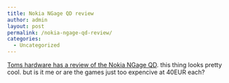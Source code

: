 ```yaml
---
title: Nokia NGage QD review
author: admin
layout: post
permalink: /nokia-ngage-qd-review/
categories:
  - Uncategorized
---
```

[Toms hardware has a review of the Nokia NGage QD][1]. this thing looks pretty cool. but is it me or are the games just too expencive at 40EUR each?

 [1]: http://www20.tomshardware.com/game/20040702/index.html